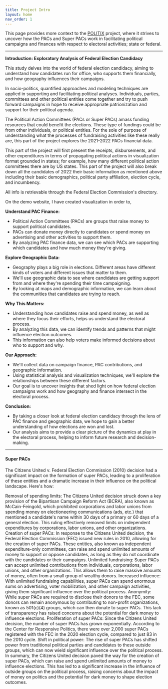 ```yaml
---
title: Project Intro
layout: home
nav_order: 1
---
```


This page provides more context to the [POLITIX](https://github.com/shiyis/politix) project, where it strives to uncover how the PACs and Super PACs work in facilitating political campaigns and finances with respect to electoral activities; state or federal.

---

**Introduction: Exploratory Analysis of Federal Election Candidacy**

This study delves into the world of federal election candidacy, aiming to understand how candidates run for office, who supports them financially, and how geography influences their campaigns.

In socio-politics, quantified approaches and modeling techniques are applied in supporting and facilitating political analyses. Individuals, parties, committees and other political entities come together and try to push forward campaigns in hope to receive appropriate patrionization and support for their political agenda.

The Political Action Committees (PACs or Super PACs) amass funding resources that could benefit the elections. These type of fundings could be from other individuals, or political entities. For the sole of purpose of understanding what the processes of fundraising activities like these really are, this part of the project explores the 2021-2022 PACs financial data.

This part of the project will first present the receipts, disbursements, and other expenditures in terms of propagating political actions in visualization format grounded in states; for example, how many different political action committees there are by US states. This part of the project will also break down all the candidates of 2022 their basic information as mentioned above including their basic demographics, political party affiliation, election cycle, and incumbency.

All info is retrievable through the Federal Election Commission's directory.

On the demo website, I have created visualization in order to,

**Understand PAC Finance:**

- Political Action Committees (PACs) are groups that raise money to support political candidates.
- PACs can donate money directly to candidates or spend money on advertising and other activities to support them.
- By analyzing PAC finance data, we can see which PACs are supporting which candidates and how much money they're giving.

**Explore Geographic Data:**

- Geography plays a big role in elections. Different areas have different kinds of voters and different issues that matter to them.
- We'll use geographic data to see where candidates are getting support from and where they're spending their time campaigning.
- By looking at maps and demographic information, we can learn about the communities that candidates are trying to reach.

**Why This Matters:**

- Understanding how candidates raise and spend money, as well as where they focus their efforts, helps us understand the electoral process.
- By analyzing this data, we can identify trends and patterns that might influence election outcomes.
- This information can also help voters make informed decisions about who to support and why.

**Our Approach:**

- We'll collect data on campaign finance, PAC contributions, and geographic information.
- Using statistical analysis and visualization techniques, we'll explore the relationships between these different factors.
- Our goal is to uncover insights that shed light on how federal election campaigns work and how geography and finance intersect in the electoral process.

**Conclusion:**

- By taking a closer look at federal election candidacy through the lens of PAC finance and geographic data, we hope to gain a better understanding of how elections are won and lost.
- Our analysis aims to provide a clear picture of the dynamics at play in the electoral process, helping to inform future research and decision-making.

---
<!--
[Just the Docs]: https://just-the-docs.github.io/just-the-docs/
[GitHub Pages]: https://docs.github.com/en/pages
[README]: https://github.com/just-the-docs/just-the-docs-template/blob/main/README.md
[Jekyll]: https://jekyllrb.com
[GitHub Pages / Actions workflow]: https://github.blog/changelog/2022-07-27-github-pages-custom-github-actions-workflows-beta/
[use this template]: https://github.com/just-the-docs/just-the-docs-template/generate
[^1]: [It can take up to 10 minutes for changes to your site to publish after you push the changes to GitHub](https://docs.github.com/en/pages/setting-up-a-github-pages-site-with-jekyll/creating-a-github-pages-site-with-jekyll#creating-your-site). -->


#### Super PACs

The Citizens United v. Federal Election Commission (2010) decision had a significant impact on the formation of super PACs, leading to a proliferation of these entities and a dramatic increase in their influence on the political landscape. Here's how:

Removal of spending limits: The Citizens United decision struck down a key provision of the Bipartisan Campaign Reform Act (BCRA), also known as McCain-Feingold, which prohibited corporations and labor unions from spending money on electioneering communications (ads, etc.) that mentioned a candidate's name within 30 days of a primary or 60 days of a general election. This ruling effectively removed limits on independent expenditures by corporations, labor unions, and other organizations.
Creation of super PACs: In response to the Citizens United decision, the Federal Election Commission (FEC) issued new rules in 2010, allowing for the creation of super PACs. These entities, also known as independent expenditure-only committees, can raise and spend unlimited amounts of money to support or oppose candidates, as long as they do not coordinate with the candidates or their campaigns.
Unlimited fundraising: Super PACs can accept unlimited contributions from individuals, corporations, labor unions, and other organizations. This allows them to raise massive amounts of money, often from a small group of wealthy donors.
Increased influence: With unlimited fundraising capabilities, super PACs can spend enormous sums on advertising, voter mobilization, and other campaign activities, giving them significant influence over the political process.
Anonymity: While super PACs are required to disclose their donors to the FEC, some donors can remain anonymous by contributing to non-profit organizations, known as 501(c)(4) groups, which can then donate to super PACs. This lack of transparency has raised concerns about the potential for dark money to influence elections.
Proliferation of super PACs: Since the Citizens United decision, the number of super PACs has grown exponentially. According to the Center for Responsive Politics, there were over 2,000 super PACs registered with the FEC in the 2020 election cycle, compared to just 83 in the 2010 cycle.
Shift in political power: The rise of super PACs has shifted power from traditional political parties and candidates to these outside groups, which can now wield significant influence over the political process.
In summary, the Citizens United decision paved the way for the creation of super PACs, which can raise and spend unlimited amounts of money to influence elections. This has led to a significant increase in the influence of outside groups on the political process, raising concerns about the impact of money on politics and the potential for dark money to shape election outcomes.
